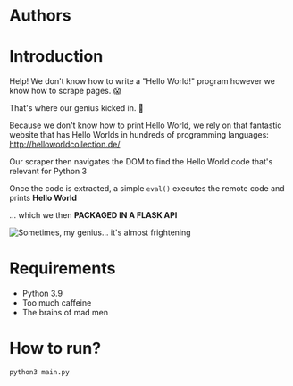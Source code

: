 # Authors



# Introduction
Help! We don't know how to write a "Hello World!" program however we know how to scrape pages. 😱

That's where our genius kicked in. 🤯

Because we don't know how to print Hello World, we rely on that fantastic website that has Hello Worlds in hundreds of programming languages: http://helloworldcollection.de/

Our scraper then navigates the DOM to find the Hello World code that's relevant for Python 3

Once the code is extracted, a simple `eval()` executes the remote code and prints **Hello World**

... which we then **PACKAGED IN A FLASK API**

![Sometimes, my genius... it's almost frightening](https://media.tenor.com/0YzwtDxPt4AAAAAC/jeremy-clarkson-sometimes-my-genius.gif)

# Requirements

* Python 3.9
* Too much caffeine
* The brains of mad men

# How to run?

`python3 main.py`